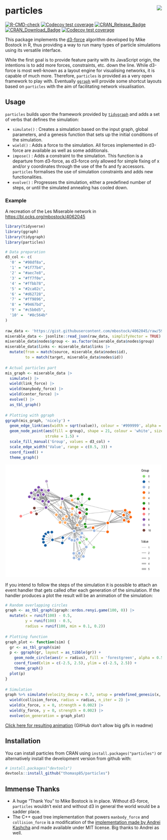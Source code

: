 
<!-- README.md is generated from README.Rmd. Please edit that file -->

# particles <img src="man/figures/logo.png" align="right" />

<!-- badges: start -->

[![R-CMD-check](https://github.com/thomasp85/particles/actions/workflows/R-CMD-check.yaml/badge.svg)](https://github.com/thomasp85/particles/actions/workflows/R-CMD-check.yaml)
[![Codecov test
coverage](https://codecov.io/gh/thomasp85/particles/branch/main/graph/badge.svg)](https://app.codecov.io/gh/thomasp85/particles?branch=main)
[![CRAN_Release_Badge](http://www.r-pkg.org/badges/version-ago/particles)](https://CRAN.R-project.org/package=particles)
[![CRAN_Download_Badge](http://cranlogs.r-pkg.org/badges/particles)](https://CRAN.R-project.org/package=particles)
[![Codecov test
coverage](https://codecov.io/gh/thomasp85/particles/graph/badge.svg)](https://app.codecov.io/gh/thomasp85/particles)
<!-- badges: end -->

This package implements the [d3-force](https://github.com/d3/d3-force)
algorithm developed by Mike Bostock in R, thus providing a way to run
many types of particle simulations using its versatile interface.

While the first goal is to provide feature parity with its JavaScript
origin, the intentions is to add more forces, constraints, etc. down the
line. While d3-force is most well-known as a layout engine for
visualising networks, it is capable of much more. Therefore, `particles`
is provided as a very open framework to play with. Eventually
[`ggraph`](https://github.com/thomasp85/ggraph) will provide some
shortcut layouts based on `particles` with the aim of facilitating
network visualisation.

## Usage

`particles` builds upon the framework provided by
[`tidygraph`](https://github.com/thomasp85/tidygraph) and adds a set of
verbs that defines the simulation:

- `simulate()` : Creates a simulation based on the input graph, global
  parameters, and a genesis function that sets up the initial conditions
  of the simulation.
- `wield()` : Adds a force to the simulation. All forces implemented in
  d3-force are available as well as some additionals.
- `impose()` : Adds a constraint to the simulation. This function is a
  departure from d3-force, as d3-force only allowed for simple fixing of
  x and/or y coordinates through the use of the fx and fy accessors.
  `particles` formalises the use of simulation constraints and adds new
  functionalities.
- `evolve()` : Progresses the simulation, either a predefined number of
  steps, or until the simulated annealing has cooled down.

### Example

A recreation of the Les Miserable network in
<https://bl.ocks.org/mbostock/4062045>

``` r
library(tidyverse)
library(ggraph)
library(tidygraph)
library(particles)
```

``` r
# Data preparation
d3_col <- c(
  '0' = "#98df8a",
  '1' = "#1f77b4",
  '2' = "#aec7e8",
  '3' = "#ff7f0e",
  '4' = "#ffbb78",
  '5' = "#2ca02c",
  '6' = "#d62728",
  '7' = "#ff9896",
  '8' = "#9467bd",
  '9' = "#c5b0d5",
  '10' =  "#8c564b"
)

raw_data <- 'https://gist.githubusercontent.com/mbostock/4062045/raw/5916d145c8c048a6e3086915a6be464467391c62/miserables.json'
miserable_data <- jsonlite::read_json(raw_data, simplifyVector = TRUE)
miserable_data$nodes$group <- as.factor(miserable_data$nodes$group)
miserable_data$links <- miserable_data$links |>  
  mutate(from = match(source, miserable_data$nodes$id),
         to = match(target, miserable_data$nodes$id))

# Actual particles part
mis_graph <- miserable_data |> 
  simulate() |> 
  wield(link_force) |> 
  wield(manybody_force) |> 
  wield(center_force) |> 
  evolve() |> 
  as_tbl_graph()

# Plotting with ggraph
ggraph(mis_graph, 'nicely') + 
  geom_edge_link(aes(width = sqrt(value)), colour = '#999999', alpha = 0.6) + 
  geom_node_point(aes(fill = group), shape = 21, colour = 'white', size = 4, 
                  stroke = 1.5) + 
  scale_fill_manual('Group', values = d3_col) + 
  scale_edge_width('Value', range = c(0.5, 3)) + 
  coord_fixed() +
  theme_graph()
```

![](man/figures/README-unnamed-chunk-3-1.png)<!-- -->

If you intend to follow the steps of the simulation it is possible to
attach an event handler that gets called ofter each generation of the
simulation. If the handler produces a plot the result will be an
animation of the simulation:

``` r
# Random overlapping circles
graph <- as_tbl_graph(igraph::erdos.renyi.game(100, 0)) |> 
  mutate(x = runif(100) - 0.5, 
         y = runif(100) - 0.5, 
         radius = runif(100, min = 0.1, 0.2))

# Plotting function
graph_plot <- function(sim) {
  gr <- as_tbl_graph(sim)
  p <- ggraph(gr, layout = as_tibble(gr)) +
    geom_node_circle(aes(r = radius), fill = 'forestgreen', alpha = 0.5) + 
    coord_fixed(xlim = c(-2.5, 2.5), ylim = c(-2.5, 2.5)) + 
    theme_graph()
  plot(p)
}

# Simulation
graph %>% simulate(velocity_decay = 0.7, setup = predefined_genesis(x, y)) |> 
  wield(collision_force, radius = radius, n_iter = 2) |> 
  wield(x_force, x = 0, strength = 0.002) |> 
  wield(y_force, y = 0, strength = 0.002) |> 
  evolve(on_generation = graph_plot)
```

[Click here for resulting
animation](https://www.dropbox.com/s/c5fta49hk53ku0g/bubbles.gif?raw=1)
(GitHub don’t allow big gifs in readme)

## Installation

You can install particles from CRAN using
`install.packages("particles")` or alternatively install the development
version from github with:

``` r
# install.packages("devtools")
devtools::install_github("thomasp85/particles")
```

## Immense Thanks

- A huge “Thank You” to Mike Bostock is in place. Without d3-force,
  `particles` wouldn’t exist and without d3 in general the world would
  be a sadder place.
- The C++ quad tree implementation that powers `manbody_force` and
  `collision_force` is a modification of the [implementation made by
  Andrei Kashcha](https://github.com/anvaka/quadtree.cc) and made
  available under MIT license. Big thanks to Andrei as well.
